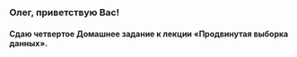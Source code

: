 ﻿### Олег, приветствую Вас!
#### Сдаю четвертое Домашнее задание к лекции «Продвинутая выборка данных». 
